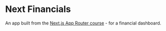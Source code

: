 # Next Financials

An app built from the [Next.js App Router course](https://nextjs.org/learn/dashboard-app/) - for a financial dashboard.
